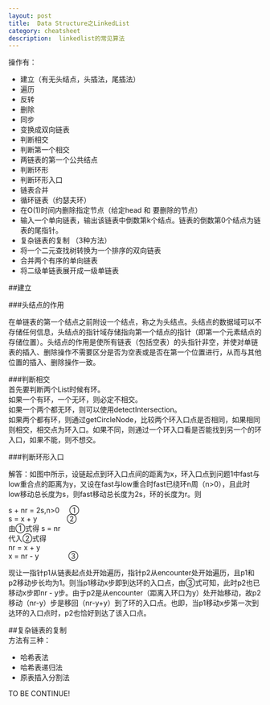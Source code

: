 ```yaml
---
layout: post
title:  Data Structure之LinkedList
category: cheatsheet
description:  linkedlist的常见算法
---
```


操作有：

- 建立（有无头结点，头插法，尾插法）
- 遍历
- 反转
- 删除
- 同步
- 变换成双向链表 
- 判断相交
- 判断第一个相交
- 两链表的第一个公共结点
- 判断环形
- 判断环形入口
- 链表合并
- 循环链表（约瑟夫环）
- 在O(1)时间内删除指定节点（给定head 和 要删除的节点）
- 输入一个单向链表，输出该链表中倒数第k个结点。链表的倒数第0个结点为链表的尾指针。
- 复杂链表的复制 （3种方法）
- 将一个二元查找树转换为一个排序的双向链表
- 合并两个有序的单向链表  
- 将二级单链表展开成一级单链表

##建立

###头结点的作用

在单链表的第一个结点之前附设一个结点，称之为头结点。头结点的数据域可以不存储任何信息，头结点的指针域存储指向第一个结点的指针（即第一个元素结点的存储位置）。头结点的作用是使所有链表（包括空表）的头指针非空，并使对单链表的插入、删除操作不需要区分是否为空表或是否在第一个位置进行，从而与其他位置的插入、删除操作一致。

###判断相交  
首先要判断两个List时候有环。  
如果一个有环，一个无环，则必定不相交。  
如果一个两个都无环，则可以使用detectIntersection。  
如果两个都有环，则通过getCircleNode，比较两个环入口点是否相同，如果相同则相交，相交点为环入口。如果不同，则通过一个环入口看是否能找到另一个的环入口，如果不能，则不想交。

###判断环形入口   

    
解答：如图中所示，设链起点到环入口点间的距离为x，环入口点到问题1中fast与low重合点的距离为y，又设在fast与low重合时fast已绕环n周（n>0），且此时low移动总长度为s，则fast移动总长度为2s，环的长度为r。则  

   s + nr = 2s,n>0&nbsp;&nbsp;&nbsp;&nbsp;&nbsp;①  
     s = x + y&nbsp;&nbsp;&nbsp;&nbsp;&nbsp;&nbsp;&nbsp;&nbsp;&nbsp;&nbsp;&nbsp;&nbsp;&nbsp;&nbsp;&nbsp;②  
     由①式得  s = nr            
     代入②式得  
     nr = x + y  
     x = nr - y&nbsp;&nbsp;&nbsp;&nbsp;&nbsp;&nbsp;&nbsp;&nbsp;&nbsp;&nbsp;&nbsp;&nbsp;&nbsp;&nbsp;&nbsp;③  
  
现让一指针p1从链表起点处开始遍历，指针p2从encounter处开始遍历，且p1和p2移动步长均为1。则当p1移动x步即到达环的入口点，由③式可知，此时p2也已移动x步即nr - y步。由于p2是从encounter（距离入环口为y）处开始移动，故p2移动（nr-y）步是移回（nr-y+y）到了环的入口点。也即，当p1移动x步第一次到达环的入口点时，p2也恰好到达了该入口点。  


##复杂链表的复制   
方法有三种：

- 哈希表法
- 哈希表递归法
- 原表插入分割法

 
TO BE CONTINUE! 
